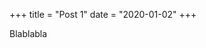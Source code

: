 +++
title = "Post 1"
date = "2020-01-02"
+++

Blablabla

<!--
Hugo is an open-source project and lives by the work of its contributors. There are plenty of open issues, and we need your help to make Hugo even more awesome. You don't need to be a Go guru to contribute to the project's development.

## Assumptions

This contribution guide takes a step-by-step approach in hopes of helping newcomers. Therefore, we only assume the following:

* You are new to Git or open-source projects in general
* You are a fan of Hugo and enthusiastic about contributing to the project

## Install Go

The installation of Go should take only a few minutes. You have more than one option to get Go up and running on your machine.

If you are having trouble following the installation guides for Go, check out Go Bootcamp, which contains setups for every platform  or reach out to the Hugo community in the Hugo Discussion Forums.

### Install Go From Source

Download the latest stable version of Go and follow the official Go installation guide.

Once you're finished installing Go, let's confirm everything is working correctly. Open a terminal---or command line under Windows--and type the following:

```
go version
```

You should see something similar to the following written to the console. Note that the version here reflects the most recent version of Go as of the last update for this page:

```
go version go1.12 darwin/amd64
```

Next, make sure that you set up your `GOPATH` as described in the installation guide.

You can print the `GOPATH` with `echo $GOPATH`. You should see a non-empty string containing a valid path to your Go workspace; for example:

```
/Users/<yourusername>/Code/go
```
-->